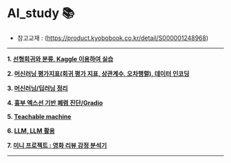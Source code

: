 # AI_study 📚

- 참고교재 : (https://product.kyobobook.co.kr/detail/S000001248968)

---

**1. [선형회귀와 분류, Kaggle 이용하여 실습](study/250825.md)**

**2. [머신러닝 평가지표(회귀 평가 지표, 상관계수, 오차행렬), 데이터 인코딩](study/250826.md)**

**3. [머신러닝/딥러닝 정리](study/250827.md)**

**4. [흉부 엑스선 기반 폐렴 진단/Gradio](study/250828.md)**

**5. [Teachable machine](study/250829.md)**

**6. [LLM, LLM 활용](study/250902.md)**

**7. [미니 프로젝트 : 영화 리뷰 감정 분석기](https://github.com/hoyeondev/ai_movie_review)**


---





